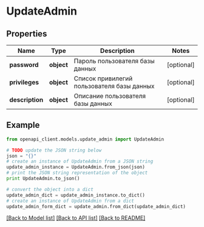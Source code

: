 # UpdateAdmin


## Properties
Name | Type | Description | Notes
------------ | ------------- | ------------- | -------------
**password** | **object** | Пароль пользователя базы данных | [optional] 
**privileges** | **object** | Список привилегий пользователя базы данных | [optional] 
**description** | **object** | Описание пользователя базы данных | [optional] 

## Example

```python
from openapi_client.models.update_admin import UpdateAdmin

# TODO update the JSON string below
json = "{}"
# create an instance of UpdateAdmin from a JSON string
update_admin_instance = UpdateAdmin.from_json(json)
# print the JSON string representation of the object
print UpdateAdmin.to_json()

# convert the object into a dict
update_admin_dict = update_admin_instance.to_dict()
# create an instance of UpdateAdmin from a dict
update_admin_form_dict = update_admin.from_dict(update_admin_dict)
```
[[Back to Model list]](../README.md#documentation-for-models) [[Back to API list]](../README.md#documentation-for-api-endpoints) [[Back to README]](../README.md)


